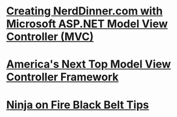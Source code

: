 # [Creating NerdDinner.com with Microsoft ASP.NET Model View Controller (MVC)](creating-nerddinnercom-with-microsoft-aspnet-model-view-controller-mvc.md)
# [America's Next Top Model View Controller Framework](americas-next-top-model-view-controller-framework.md)
# [Ninja on Fire Black Belt Tips](ninja-on-fire-black-belt-tips.md)
